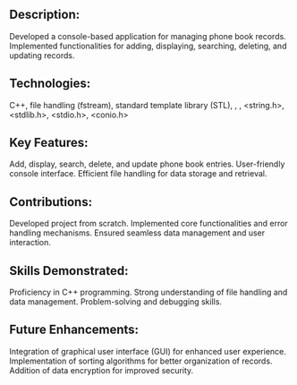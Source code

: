 ## Description:
Developed a console-based application for managing phone book records. Implemented functionalities for adding, displaying, searching, deleting, and updating records.

## Technologies:
C++, file handling (fstream), standard template library (STL), <iostream>, <fstream>, <string.h>, <stdlib.h>, <stdio.h>, <conio.h>

## Key Features:
Add, display, search, delete, and update phone book entries.
User-friendly console interface.
Efficient file handling for data storage and retrieval.
## Contributions:
Developed project from scratch.
Implemented core functionalities and error handling mechanisms.
Ensured seamless data management and user interaction.
## Skills Demonstrated:
Proficiency in C++ programming.
Strong understanding of file handling and data management.
Problem-solving and debugging skills.
## Future Enhancements:
Integration of graphical user interface (GUI) for enhanced user experience.
Implementation of sorting algorithms for better organization of records.
Addition of data encryption for improved security.
